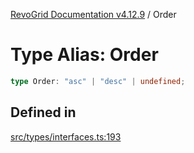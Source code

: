 [RevoGrid Documentation v4.12.9](README.md) / Order

# Type Alias: Order

```ts
type Order: "asc" | "desc" | undefined;
```

## Defined in

[src/types/interfaces.ts:193](https://github.com/revolist/revogrid/blob/5b626b1ece93ea60f82047d059b8a2635455feb4/src/types/interfaces.ts#L193)
